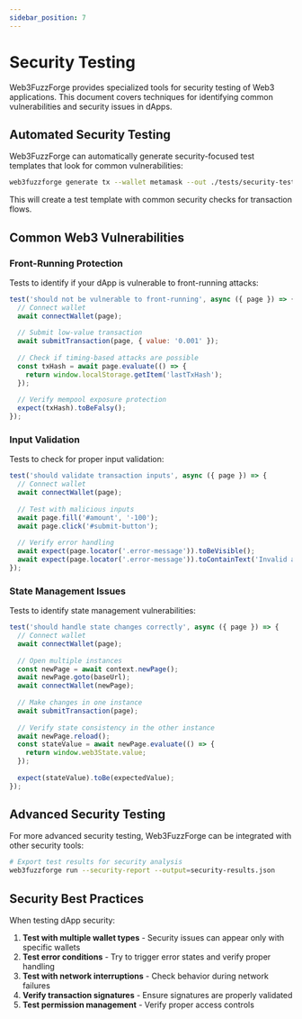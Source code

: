 ```yaml
---
sidebar_position: 7
---
```


# Security Testing

Web3FuzzForge provides specialized tools for security testing of Web3 applications. This document covers techniques for identifying common vulnerabilities and security issues in dApps.

## Automated Security Testing

Web3FuzzForge can automatically generate security-focused test templates that look for common vulnerabilities:

```bash
web3fuzzforge generate tx --wallet metamask --out ./tests/security-test.js --fuzz --security
```

This will create a test template with common security checks for transaction flows.

## Common Web3 Vulnerabilities

### Front-Running Protection

Tests to identify if your dApp is vulnerable to front-running attacks:

```javascript
test('should not be vulnerable to front-running', async ({ page }) => {
  // Connect wallet
  await connectWallet(page);
  
  // Submit low-value transaction
  await submitTransaction(page, { value: '0.001' });
  
  // Check if timing-based attacks are possible
  const txHash = await page.evaluate(() => {
    return window.localStorage.getItem('lastTxHash');
  });
  
  // Verify mempool exposure protection
  expect(txHash).toBeFalsy();
});
```

### Input Validation

Tests to check for proper input validation:

```javascript
test('should validate transaction inputs', async ({ page }) => {
  // Connect wallet
  await connectWallet(page);
  
  // Test with malicious inputs
  await page.fill('#amount', '-100');
  await page.click('#submit-button');
  
  // Verify error handling
  await expect(page.locator('.error-message')).toBeVisible();
  await expect(page.locator('.error-message')).toContainText('Invalid amount');
});
```

### State Management Issues

Tests to identify state management vulnerabilities:

```javascript
test('should handle state changes correctly', async ({ page }) => {
  // Connect wallet
  await connectWallet(page);
  
  // Open multiple instances
  const newPage = await context.newPage();
  await newPage.goto(baseUrl);
  await connectWallet(newPage);
  
  // Make changes in one instance
  await submitTransaction(page);
  
  // Verify state consistency in the other instance
  await newPage.reload();
  const stateValue = await newPage.evaluate(() => {
    return window.web3State.value;
  });
  
  expect(stateValue).toBe(expectedValue);
});
```

## Advanced Security Testing

For more advanced security testing, Web3FuzzForge can be integrated with other security tools:

```bash
# Export test results for security analysis
web3fuzzforge run --security-report --output=security-results.json
```

## Security Best Practices

When testing dApp security:

1. **Test with multiple wallet types** - Security issues can appear only with specific wallets
2. **Test error conditions** - Try to trigger error states and verify proper handling
3. **Test with network interruptions** - Check behavior during network failures
4. **Verify transaction signatures** - Ensure signatures are properly validated
5. **Test permission management** - Verify proper access controls 